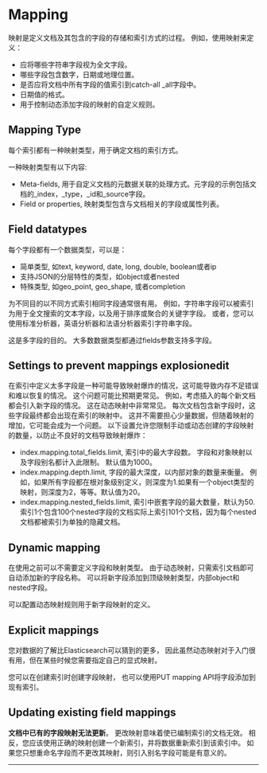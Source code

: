 # Mapping

映射是定义文档及其包含的字段的存储和索引方式的过程。 例如，使用映射来定义：

- 应将哪些字符串字段视为全文字段。
- 哪些字段包含数字，日期或地理位置。
- 是否应将文档中所有字段的值索引到catch-all _all字段中。
- 日期值的格式。
- 用于控制动态添加字段的映射的自定义规则。

## Mapping Type

每个索引都有一种映射类型，用于确定文档的索引方式。

一种映射类型有以下内容:

- Meta-fields, 用于自定义文档的元数据关联的处理方式。元字段的示例包括文档的_index，_type，_id和_source字段。
- Field or properties, 映射类型包含与文档相关的字段或属性列表。

## Field datatypes

每个字段都有一个数据类型，可以是：

- 简单类型, 如text, keyword, date, long, double, boolean或者ip
- 支持JSON的分层特性的类型，如object或者nested
- 特殊类型, 如geo_point, geo_shape, 或者completion

为不同目的以不同方式索引相同字段通常很有用。 
例如，字符串字段可以被索引为用于全文搜索的文本字段，以及用于排序或聚合的关键字字段。
或者，您可以使用标准分析器，英语分析器和法语分析器索引字符串字段。

这是多字段的目的。 大多数数据类型都通过fields参数支持多字段。

## Settings to prevent mappings explosionedit

在索引中定义太多字段是一种可能导致映射爆炸的情况，这可能导致内存不足错误和难以恢复的情况。 
这个问题可能比预期更常见。 例如，考虑插入的每个新文档都会引入新字段的情况。 这在动态映射中非常常见。 
每次文档包含新字段时，这些字段最终都会出现在索引的映射中。 
这并不需要担心少量数据，但随着映射的增加，它可能会成为一个问题。 
以下设置允许您限制手动或动态创建的字段映射的数量，以防止不良好的文档导致映射爆炸：

- index.mapping.total_fields.limit, 索引中的最大字段数。
字段和对象映射以及字段别名都计入此限制。 默认值为1000。
- index.mapping.depth.limit, 字段的最大深度，以内部对象的数量来衡量。 
例如，如果所有字段都在根对象级别定义，则深度为1.如果有一个object类型的映射，则深度为2，等等。默认值为20。
- index.mapping.nested_fields.limit, 索引中嵌套字段的最大数量，默认为50.
索引1个包含100个nested字段的文档实际上索引101个文档，因为每个nested文档都被索引为单独的隐藏文档。

## Dynamic mapping

在使用之前可以不需要定义字段和映射类型。 
由于动态映射，只需索引文档即可自动添加新的字段名称。 
可以将新字段添加到顶级映射类型，内部object和nested字段。

可以配置动态映射规则用于新字段映射的定义。

## Explicit mappings

您对数据的了解比Elasticsearch可以猜到的更多，
因此虽然动态映射对于入门很有用，但在某些时候您需要指定自己的显式映射。

您可以在创建索引时创建字段映射，
也可以使用PUT mapping API将字段添加到现有索引。

## Updating existing field mappings

**文档中已有的字段映射无法更新**。 更改映射意味着使已编制索引的文档无效。 
相反，您应该使用正确的映射创建一个新索引，并将数据重新索引到该索引中。 
如果您只想重命名字段而不更改其映射，则引入别名字段可能是有意义的。

---
